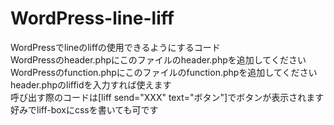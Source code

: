 # WordPress-line-liff

WordPressでlineのliffの使用できるようにするコード<br>
WordPressのheader.phpにこのファイルのheader.phpを追加してください<br>
WordPressのfunction.phpにこのファイルのfunction.phpを追加してください<br>
header.phpのliffidを入力すれば使えます<br>
呼び出す際のコードは[liff send="XXX" text="ボタン"]でボタンが表示されます<br>
好みでliff-boxにcssを書いても可です
